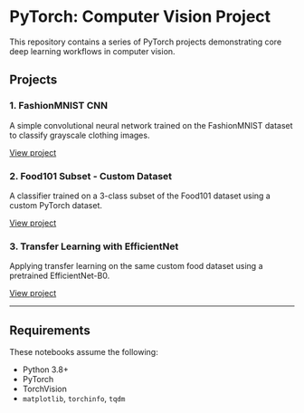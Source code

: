 # PyTorch: Computer Vision Project

This repository contains a series of PyTorch projects demonstrating core deep learning workflows in computer vision.

## Projects

### 1. FashionMNIST CNN
A simple convolutional neural network trained on the FashionMNIST dataset to classify grayscale clothing images.

[View project](./fashionMNIST/)

### 2. Food101 Subset - Custom Dataset
A classifier trained on a 3-class subset of the Food101 dataset using a custom PyTorch dataset.

[View project](./food101_custom/)

### 3. Transfer Learning with EfficientNet
Applying transfer learning on the same custom food dataset using a pretrained EfficientNet-B0.

[View project](./food101_transfer/)

---

## Requirements

These notebooks assume the following:
- Python 3.8+
- PyTorch
- TorchVision
- `matplotlib`, `torchinfo`, `tqdm`

